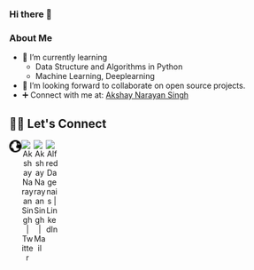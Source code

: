 ### Hi there 👋

### About Me
- 🌱 I’m currently learning
  - Data Structure and Algorithms in Python
  - Machine Learning, Deeplearning
- 🤝 I’m looking forward to collaborate on open source projects.
- ➕ Connect with me at: <a href="https://www.linkedin.com/in/akshay-narayan-singh-5060a0228/">Akshay Narayan Singh</a>


<!--
**ANsingh0/ANsingh0** is a ✨ _special_ ✨ repository because its `README.md` (this file) appears on your GitHub profile.

Here are some ideas to get you started:

- 🔭 I’m currently working on ...
- 🌱 I’m currently learning ...
- 👯 I’m looking to collaborate on ...
- 🤔 I’m looking for help with ...
- 💬 Ask me about ...
- 📫 How to reach me: ...
- 😄 Pronouns: ...
- ⚡ Fun fact: ...
-->


## 🙋‍♂️ Let's Connect
<p align="center">
  <a href="https://github.com/ANsingh0/"><img align="left" alt="AlfredDagenais.com" width="22px" src="https://raw.githubusercontent.com/iconic/open-iconic/master/svg/globe.svg" /></a>
	<a href="https://twitter.com/AkshayNSingh_"><img align="left" alt="Akshay Narayan Singh | Twitter" width="22px" src="https://cdn.jsdelivr.net/npm/simple-icons@v3/icons/twitter.svg" /></a>
	<a href="mailto:singhnarayanakshay@gmail.com"><img align="left" alt="Akshay Narayan Singh | Mail" width="22px" src="https://cdn.jsdelivr.net/npm/simple-icons@v3/icons/gmail.svg" /></a>
	<a href="https://www.linkedin.com/in/akshay-narayan-singh-5060a0228/"><img align="left" alt="AlfredDagenais | LinkedIn" width="22px" src="https://cdn.jsdelivr.net/npm/simple-icons@v3/icons/linkedin.svg" /></a>
	
</p>
